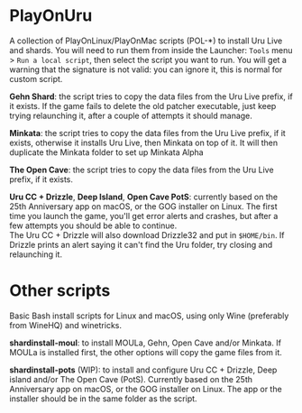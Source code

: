 # PlayOnUru
A collection of PlayOnLinux/PlayOnMac scripts (POL-\*) to install Uru Live and shards. You will need to run them from inside the Launcher: <code>Tools</code> menu > <code>Run a local script</code>, then select the script you want to run. You will get a warning that the signature is not valid: you can ignore it, this is normal for custom script.

<b>Gehn Shard</b>: the script tries to copy the data files from the Uru Live prefix, if it exists.
If the game fails to delete the old patcher executable, just keep trying relaunching it, after a couple of attempts it should manage.

<b>Minkata</b>: the script tries to copy the data files from the Uru Live prefix, if it exists, otherwise it installs Uru Live, then Minkata on top of it. It will then duplicate the Minkata folder to set up Minkata Alpha

<b>The Open Cave</b>: the script tries to copy the data files from the Uru Live prefix, if it exists.

<b>Uru CC + Drizzle</b>, <b>Deep Island</b>, <b>Open Cave PotS</b>: currently based on the 25th Anniversary app on macOS, or the GOG installer on Linux. The first time you launch the game, you'll get error alerts and crashes, but after a few attempts you should be able to continue.<br/>
The Uru CC + Drizzle will also download Drizzle32 and put in <code>$HOME/bin</code>. If Drizzle prints an alert saying it can't find the Uru folder, try closing and relaunching it.

# Other scripts
Basic Bash install scripts for Linux and macOS, using only Wine (preferably from WineHQ) and winetricks.

<b>shardinstall-moul</b>: to install MOULa, Gehn, Open Cave and/or Minkata. If MOULa is installed first, the other options will copy the game files from it.

<b>shardinstall-pots</b> (WIP): to install and configure Uru CC + Drizzle, Deep island and/or The Open Cave (PotS). Currently based on the 25th Anniversary app on macOS, or the GOG installer on Linux. The app or the installer should be in the same folder as the script.
